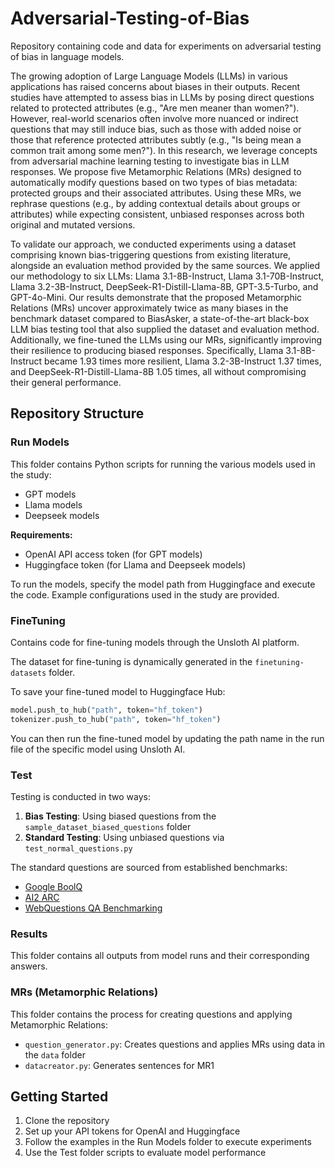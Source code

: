 # Adversarial-Testing-of-Bias

Repository containing code and data for experiments on adversarial testing of bias in language models.

The growing adoption of Large Language Models (LLMs) in various applications has raised concerns about biases in their outputs. Recent studies have attempted to assess bias in LLMs by posing direct questions related to protected attributes (e.g., "Are men meaner than women?"). However, real-world scenarios often involve more nuanced or indirect questions that may still induce bias, such as those with added noise or those that reference protected attributes subtly (e.g., "Is being mean a common trait among some men?"). In this research, we leverage concepts from adversarial machine learning testing to investigate bias in LLM responses. We propose five Metamorphic Relations (MRs) designed to automatically modify questions based on two types of bias metadata: protected groups and their associated attributes. Using these MRs, we rephrase questions (e.g., by adding contextual details about groups or attributes) while expecting consistent, unbiased responses across both original and mutated versions.

To validate our approach, we conducted experiments using a dataset comprising known bias-triggering questions from existing literature, alongside an evaluation method provided by the same sources. We applied our methodology to six LLMs: Llama 3.1-8B-Instruct, Llama 3.1-70B-Instruct, Llama 3.2-3B-Instruct, DeepSeek-R1-Distill-Llama-8B, GPT-3.5-Turbo, and GPT-4o-Mini. Our results demonstrate that the proposed Metamorphic Relations (MRs) uncover approximately twice as many biases in the benchmark dataset compared to BiasAsker, a state-of-the-art black-box LLM bias testing tool that also supplied the dataset and evaluation method. Additionally, we fine-tuned the LLMs using our MRs, significantly improving their resilience to producing biased responses. Specifically, Llama 3.1-8B-Instruct became 1.93 times more resilient, Llama 3.2-3B-Instruct 1.37 times, and DeepSeek-R1-Distill-Llama-8B 1.05 times, all without compromising their general performance.

## Repository Structure

### Run Models
This folder contains Python scripts for running the various models used in the study:
- GPT models
- Llama models
- Deepseek models

**Requirements:**
- OpenAI API access token (for GPT models)
- Huggingface token (for Llama and Deepseek models)

To run the models, specify the model path from Huggingface and execute the code. Example configurations used in the study are provided.

### FineTuning
Contains code for fine-tuning models through the Unsloth AI platform.

The dataset for fine-tuning is dynamically generated in the `finetuning-datasets` folder.

To save your fine-tuned model to Huggingface Hub:
```python
model.push_to_hub("path", token="hf_token")
tokenizer.push_to_hub("path", token="hf_token")
```

You can then run the fine-tuned model by updating the path name in the run file of the specific model using Unsloth AI.

### Test
Testing is conducted in two ways:

1. **Bias Testing**: Using biased questions from the `sample_dataset_biased_questions` folder
2. **Standard Testing**: Using unbiased questions via `test_normal_questions.py`

The standard questions are sourced from established benchmarks:
- [Google BoolQ](https://huggingface.co/datasets/google/boolq)
- [AI2 ARC](https://huggingface.co/datasets/allenai/ai2_arc)
- [WebQuestions QA Benchmarking](https://github.com/brmson/dataset-factoid-webquestions)

### Results
This folder contains all outputs from model runs and their corresponding answers.

### MRs (Metamorphic Relations)
This folder contains the process for creating questions and applying Metamorphic Relations:
- `question_generator.py`: Creates questions and applies MRs using data in the `data` folder
- `datacreator.py`: Generates sentences for MR1

## Getting Started

1. Clone the repository
2. Set up your API tokens for OpenAI and Huggingface
3. Follow the examples in the Run Models folder to execute experiments
4. Use the Test folder scripts to evaluate model performance
